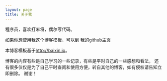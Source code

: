 ```yaml
---
layout: page
title: 关于我 
---
```




程序员，喜欢打麻将，偶尔写代码。

如果你想使用我这个博客模板，可以到 
<a href="http://github.com/shaohuacheng"> 我的github主页 </a>

本博客模板基于<a href="http://baixin.io">http://baixin.io</a>。


博客的内容有些是自己学习的一些记录，有些是平时自己的一些感想和看法，
还有很多仅仅是为了自己平时查阅和使用方便，转自其他的博客，如有侵权请告知立即删除。
谢谢！


<p>


